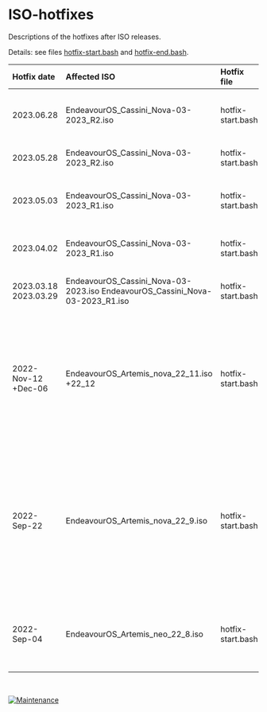 # ISO-hotfixes

Descriptions of the hotfixes after ISO releases.

Details: see files [hotfix-start.bash](hotfix-start.bash) and [hotfix-end.bash](hotfix-end.bash).

Hotfix date | Affected ISO | Hotfix file | Description
:--- | :--- | :--- | :---
2023.06.28 | EndeavourOS_Cassini_Nova-03-2023_R2.iso | hotfix-start.bash |  [netinstall.yaml] fix cinnamon to not get xdg-desktop-portal-gnome installed
2023.05.28 | EndeavourOS_Cassini_Nova-03-2023_R2.iso | hotfix-start.bash | addd R2 to get hotfixes applied too (Cassini)
2023.05.03 | EndeavourOS_Cassini_Nova-03-2023_R1.iso | hotfix-start.bash | replace ttf-nerd-fonts-symbols-2048-em with ttf-nerd-fonts-symbols for CE
2023.04.02 | EndeavourOS_Cassini_Nova-03-2023_R1.iso | hotfix-start.bash | Skip install of xcursor-neutral on community editions
2023.03.18<br>2023.03.29 | EndeavourOS_Cassini_Nova-03-2023.iso  EndeavourOS_Cassini_Nova-03-2023_R1.iso| hotfix-start.bash | [hardwaredetect] Do not return error if hardware detection fails
2022-Nov-12 +Dec-06| EndeavourOS_Artemis_nova_22_11.iso +22_12 | hotfix-start.bash | delete removed firmware packages from install lists (ipw2100-fw and ipw2200-fw)<br> for all online installs. <br> remove grub2-theme-endeavouros from pacstrap
2022-Sep-22 | EndeavourOS_Artemis_nova_22_9.iso | hotfix-start.bash | delete removed firmware packages from install lists (ipw2100-fw and ipw2200-fw)<br> for all online installs. <br>exchange nitrogen with feh for i3 installs. <br> remove picom from install list for i3 installs.
2022-Sep-04 | EndeavourOS_Artemis_neo_22_8.iso | hotfix-start.bash | Font package<br>`ttf-nerd-fonts-symbols`<br> changed to<br> `ttf-nerd-fonts-symbols-2048-em`<br> for community editions.


<br>

[![Maintenance](https://img.shields.io/maintenance/yes/2023.svg)]()
